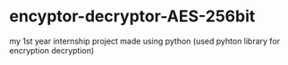 # encyptor-decryptor-AES-256bit
my 1st year internship project made using python (used pyhton library for encryption decryption)
